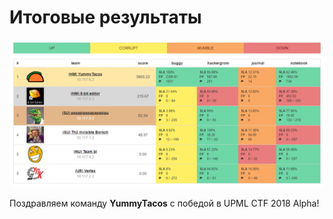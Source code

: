 # Итоговые результаты

![Результаты](SCOREBOARD.png)

Поздравляем команду **YummyTacos** с победой в UPML CTF 2018 Alpha!

